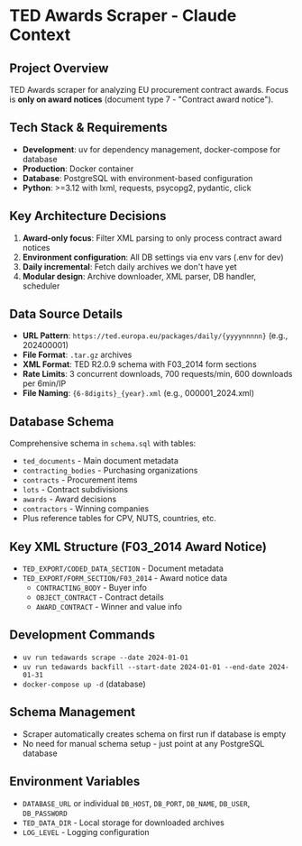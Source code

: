 # TED Awards Scraper - Claude Context

## Project Overview
TED Awards scraper for analyzing EU procurement contract awards. Focus is **only on award notices** (document type 7 - "Contract award notice").

## Tech Stack & Requirements
- **Development**: uv for dependency management, docker-compose for database
- **Production**: Docker container
- **Database**: PostgreSQL with environment-based configuration
- **Python**: >=3.12 with lxml, requests, psycopg2, pydantic, click

## Key Architecture Decisions
1. **Award-only focus**: Filter XML parsing to only process contract award notices
2. **Environment configuration**: All DB settings via env vars (.env for dev)
3. **Daily incremental**: Fetch daily archives we don't have yet
4. **Modular design**: Archive downloader, XML parser, DB handler, scheduler

## Data Source Details
- **URL Pattern**: `https://ted.europa.eu/packages/daily/{yyyynnnnn}` (e.g., 202400001)
- **File Format**: `.tar.gz` archives
- **XML Format**: TED R2.0.9 schema with F03_2014 form sections
- **Rate Limits**: 3 concurrent downloads, 700 requests/min, 600 downloads per 6min/IP
- **File Naming**: `{6-8digits}_{year}.xml` (e.g., 000001_2024.xml)

## Database Schema
Comprehensive schema in `schema.sql` with tables:
- `ted_documents` - Main document metadata
- `contracting_bodies` - Purchasing organizations
- `contracts` - Procurement items
- `lots` - Contract subdivisions
- `awards` - Award decisions
- `contractors` - Winning companies
- Plus reference tables for CPV, NUTS, countries, etc.

## Key XML Structure (F03_2014 Award Notice)
- `TED_EXPORT/CODED_DATA_SECTION` - Document metadata
- `TED_EXPORT/FORM_SECTION/F03_2014` - Award notice data
  - `CONTRACTING_BODY` - Buyer info
  - `OBJECT_CONTRACT` - Contract details
  - `AWARD_CONTRACT` - Winner and value info

## Development Commands
- `uv run tedawards scrape --date 2024-01-01`
- `uv run tedawards backfill --start-date 2024-01-01 --end-date 2024-01-31`
- `docker-compose up -d` (database)

## Schema Management
- Scraper automatically creates schema on first run if database is empty
- No need for manual schema setup - just point at any PostgreSQL database

## Environment Variables
- `DATABASE_URL` or individual `DB_HOST`, `DB_PORT`, `DB_NAME`, `DB_USER`, `DB_PASSWORD`
- `TED_DATA_DIR` - Local storage for downloaded archives
- `LOG_LEVEL` - Logging configuration